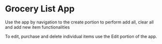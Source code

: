 # Grocery List App
Use the app by navigation to the create portion to perform add all, clear all and add new item functionalities

To edit, purchase and delete individual items use the Edit portion of the app.
